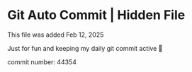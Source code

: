 # Git Auto Commit | Hidden File

This file was added Feb 12, 2025

Just for fun and keeping my daily git commit active 🤪

commit number: 44354
